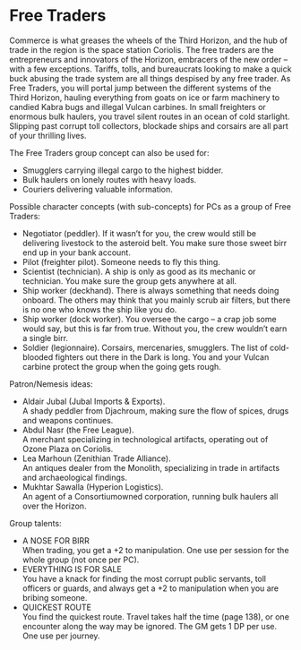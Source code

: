 # Free Traders

Commerce is what greases the wheels of the Third Horizon, and the hub of trade in the region is the space station Coriolis.
The free traders are the entrepreneurs and innovators of the Horizon, embracers of the new order – with a few exceptions.
Tariffs, tolls, and bureaucrats looking to make a quick buck abusing the trade system are all things despised by any free trader.
As Free Traders, you will portal jump between the different systems of the Third Horizon, hauling everything from goats on ice or farm machinery to candied Kabra bugs and illegal Vulcan carbines.
In small freighters or enormous bulk haulers, you travel silent routes in an ocean of cold starlight.
Slipping past corrupt toll collectors, blockade ships and corsairs are all part of your thrilling lives.

The Free Traders group concept can also be used for:

* Smugglers carrying illegal cargo to the highest bidder.
* Bulk haulers on lonely routes with heavy loads.
* Couriers delivering valuable information.

Possible character concepts (with sub-concepts) for PCs as a group of Free Traders:

* Negotiator (peddler). If it wasn’t for you, the crew would still be delivering livestock to the asteroid belt. You make sure those sweet birr end up in your bank account.
* Pilot (freighter pilot). Someone needs to fly this thing.
* Scientist (technician). A ship is only as good as its mechanic or technician. You make sure the group gets anywhere at all.
* Ship worker (deckhand). There is always something that needs doing onboard. The others may think that you mainly scrub air filters, but there is no one who knows the ship like you do.
* Ship worker (dock worker). You oversee the cargo – a crap job some would say, but this is far from true. Without you, the crew wouldn’t earn a single birr.
* Soldier (legionnaire). Corsairs, mercenaries, smugglers. The list of cold-blooded fighters out there in the Dark is long. You and your Vulcan carbine protect the group when the going gets rough.

Patron/Nemesis ideas:

* Aldair Jubal (Jubal Imports & Exports).<br/>
A shady peddler from Djachroum, making sure the flow of spices, drugs and weapons continues.
* Abdul Nasr (the Free League).<br/>
A merchant specializing in technological artifacts, operating out of Ozone Plaza on Coriolis.
* Lea Marhoun (Zenithian Trade Alliance).<br/>
An antiques dealer from the Monolith, specializing in trade in artifacts and archaeological findings.
* Mukhtar Sawalla (Hyperion Logistics).<br/>
An agent of a Consortiumowned corporation, running bulk haulers all over the Horizon.

Group talents:

* A NOSE FOR BIRR<br/>
When trading, you get a +2 to manipulation. One use per session for the whole group (not once per PC).
* EVERYTHING IS FOR SALE<br/>
You have a knack for finding the most corrupt public servants, toll officers or guards, and always get a +2 to manipulation when you are bribing someone.
* QUICKEST ROUTE<br/>
You find the quickest route. Travel takes half the time (page 138), or one encounter along the way may be ignored. The GM gets 1 DP per use. One use per journey.
